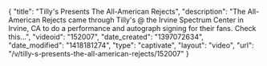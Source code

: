 {
    "title": "Tilly's Presents The All-American Rejects",
    "description": "The All-American Rejects came through Tilly's @ the Irvine Spectrum Center in Irvine, CA to do a performance and autograph signing for their fans. Check this...",
    "videoid": "152007",
    "date_created": "1397072634",
    "date_modified": "1418181274",
    "type": "captivate",
    "layout": "video",
    "url": "\/v\/tilly-s-presents-the-all-american-rejects\/152007"
}